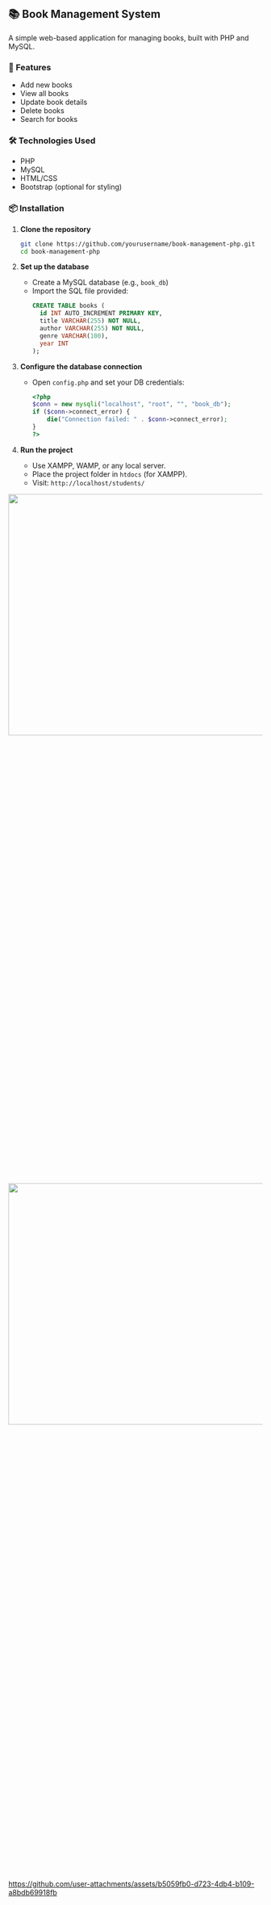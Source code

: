 ## 📚 Book Management System

A simple web-based application for managing books, built with PHP and MySQL.

### 🚀 Features

- Add new books
- View all books
- Update book details
- Delete books
- Search for books

### 🛠️ Technologies Used

- PHP
- MySQL
- HTML/CSS
- Bootstrap (optional for styling)

### 📦 Installation

1. **Clone the repository**
   ```bash
   git clone https://github.com/yourusername/book-management-php.git
   cd book-management-php
   ```

2. **Set up the database**
   - Create a MySQL database (e.g., `book_db`)
   - Import the SQL file provided:
     ```sql
     CREATE TABLE books (
       id INT AUTO_INCREMENT PRIMARY KEY,
       title VARCHAR(255) NOT NULL,
       author VARCHAR(255) NOT NULL,
       genre VARCHAR(100),
       year INT
     );
     ```

3. **Configure the database connection**
   - Open `config.php` and set your DB credentials:
     ```php
     <?php
     $conn = new mysqli("localhost", "root", "", "book_db");
     if ($conn->connect_error) {
         die("Connection failed: " . $conn->connect_error);
     }
     ?>
     ```

4. **Run the project**
   - Use XAMPP, WAMP, or any local server.
   - Place the project folder in `htdocs` (for XAMPP).
   - Visit: `http://localhost/students/`


<p>
    <img src="https://github.com/user-attachments/assets/5f7175a8-e011-4268-a4fb-efda98520342"height="35%" width="200%">
  <img src="https://github.com/user-attachments/assets/31d83486-a7ea-441e-bfd1-06279f20ba60"height="35%" width="200%">
  </p>




https://github.com/user-attachments/assets/b5059fb0-d723-4db4-b109-a8bdb69918fb



